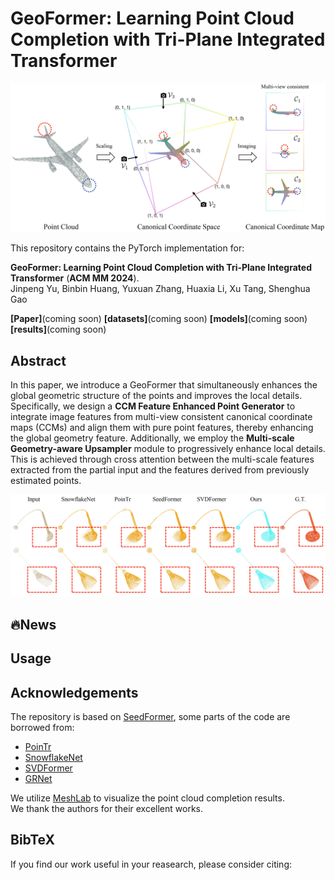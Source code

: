 # GeoFormer: Learning Point Cloud Completion with Tri-Plane Integrated Transformer

![Illustration of the geometry-consistent tri-plane projection in our GeoFormer.](./figures/teaser.png)

This repository contains the PyTorch implementation for:

**GeoFormer: Learning Point Cloud Completion with Tri-Plane Integrated Transformer** (**ACM MM 2024**).  
Jinpeng Yu, Binbin Huang, Yuxuan Zhang, Huaxia Li, Xu Tang, Shenghua Gao

**[Paper]**(coming soon) **[datasets]**(coming soon) **[models]**(coming soon) **[results]**(coming soon)

## Abstract
In this paper, we introduce a GeoFormer that simultaneously enhances the global geometric structure of the points and improves the local details. Specifically, we design a **CCM Feature Enhanced Point Generator** to integrate image features from multi-view consistent canonical coordinate maps (CCMs) and align them with pure point features, thereby enhancing the global geometry feature. Additionally, we employ the **Multi-scale Geometry-aware Upsampler** module to progressively enhance local details. This is achieved through cross attention between the multi-scale features extracted from the partial input and the features derived from previously estimated points.

![Visual comparison with recent methods on ShapeNet55 dataset.](./figures/shapenet55-result.png)

## 🔥News

## Usage

## Acknowledgements
The repository is based on [SeedFormer](https://github.com/hrzhou2/seedformer), some parts of the code are borrowed from:
- [PoinTr](https://github.com/yuxumin/PoinTr)
- [SnowflakeNet](https://github.com/AllenXiangX/SnowflakeNet)
- [SVDFormer](https://github.com/czvvd/SVDFormer_PointSea)
- [GRNet](https://github.com/hzxie/GRNet)

We utilize [MeshLab](https://github.com/cnr-isti-vclab/meshlab) to visualize the point cloud completion results.  
We thank the authors for their excellent works.

## BibTeX
If you find our work useful in your reasearch, please consider citing:
```
```